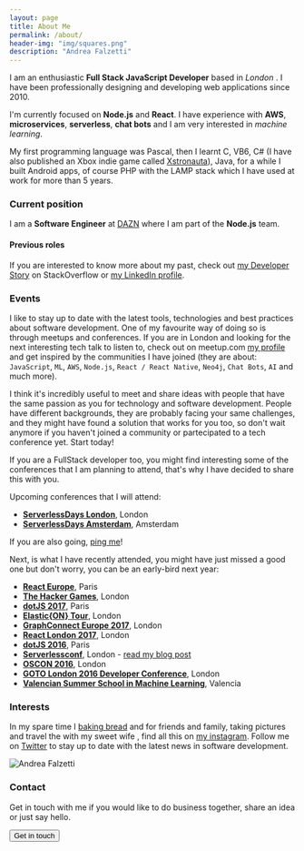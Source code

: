 ```yaml
---
layout: page
title: About Me
permalink: /about/
header-img: "img/squares.png"
description: "Andrea Falzetti"
---
```


I am an enthusiastic **Full Stack JavaScript Developer** based in *London* <i class="em em-gb"></i>. I have been professionally designing and developing web applications since 2010.

I'm currently focused on **Node.js** and **React**. I have experience with **AWS**, **microservices**, **serverless**, **chat bots** and I am very interested in _machine learning_.

My first programming language was Pascal, then I learnt C, VB6, C# (I have also published an Xbox indie game called [Xstronauta](https://www.youtube.com/watch?v=SlXwYpwPmVg)), Java, for a while I built Android apps, of course PHP with the LAMP stack which I have used at work for more than 5 years.

### Current position
I am a **Software Engineer** at [DAZN](https://dazn.com) where I am part of the **Node.js** team.

#### Previous roles
If you are interested to know more about my past, check out [my Developer Story](http://stackoverflow.com/story/andreafalzetti) on StackOverflow or [my LinkedIn profile](https://www.linkedin.com/in/andreafalzetti).

### Events
I like to stay up to date with the latest tools, technologies and best practices about software development. One of my favourite way of doing so is through meetups and conferences. If you are in London and looking for the next interesting tech talk to listen to, check out on meetup.com [my profile](https://www.meetup.com/members/195831274/) and get inspired by the communities I have joined (they are about: `JavaScript`, `ML`, `AWS`, `Node.js`, `React / React Native`, `Neo4j`, `Chat Bots`, `AI` and much more).

I think it's incredibly useful to meet and share ideas with people that have the same passion as you for technology and software development. People have different backgrounds, they are probably facing your same challenges, and they might have found a solution that works for you too, so don't wait anymore if you haven't joined a community or partecipated to a tech conference yet. Start today!

If you are a FullStack developer too, you might find interesting some of the conferences that I am planning to attend, that's why I have decided to share this with you.

Upcoming conferences that I will attend:

- **[ServerlessDays London](https://london.serverlessdays.io/)**, London <i class="em em-gb"></i>
- **[ServerlessDays Amsterdam](https://serverlessdays.amsterdam/)**, Amsterdam <i class="em em-flag-nl"></i>

If you are also going, [ping me](https://twitter.com/rexromae)!

Next, is what I have recently attended, you might have just missed a good one but don't worry, you can be an early-bird next year:

- **[React Europe](https://www.react-europe.org/)**, Paris <i class="em em-fr"></i>
- **[The Hacker Games](https://thehackergames.co.uk/)**, London <i class="em em-gb"></i>
- **[dotJS 2017](http://dotjs.io)**, Paris <i class="em em-fr"></i>
- **[Elastic{ON} Tour](https://www.elastic.co/elasticon)**, London <i class="em em-gb"></i>
- **[GraphConnect Europe 2017](http://graphconnect.com/)**, London <i class="em em-gb"></i>
- **[React London 2017](https://react.london/)**, London <i class="em em-gb"></i>
- **[dotJS 2016](http://dotjs.io)**, Paris <i class="em em-fr"></i>
- **[Serverlessconf](http://london.serverlessconf.io)**, London <i class="em em-gb"></i> - [read my blog post]({{site.url}}/blog/2016/10/31/serverlessconf-london-2016.html)
- **[OSCON 2016](http://conferences.oreilly.com/oscon/open-source-eu)**, London <i class="em em-gb"></i>
- **[GOTO London 2016 Developer Conference](https://gotocon.com//london-2016/)**, London <i class="em em-gb"></i>
- **[Valencian Summer School in Machine Learning](https://bigml.com/events/valencian-summer-school-in-machine-learning-2016)**, Valencia <i class="em em-es"></i>

### Interests
In my spare time I <i class="em em-heart"></i> [baking bread](https://www.instagram.com/p/BTPsjO7A-HS/?taken-by=rexromae) and [<i class="em em-pizza"></i>](https://www.instagram.com/p/BQJZF7eAx1M/?taken-by=rexromae) for friends and family, taking pictures and travel the [<i class="em em-earth_americas"></i>](https://www.instagram.com/p/BOvh5pkAKAZ/?taken-by=rexromae) with my sweet wife <i class="em em-couple"></i>, find all this on [my instagram](https://www.instagram.com/rexromae/). Follow me on [Twitter](https://twitter.com/rexromae) to stay up to date with the latest news in software development.


![Andrea Falzetti]({{site.url}}/img/about.jpg)

### Contact
Get in touch with me if you would like to do business together, share an idea or just say hello.

[<button class="btn btn-default">Get in touch</button>](mailto:andrea@falzetti.me)